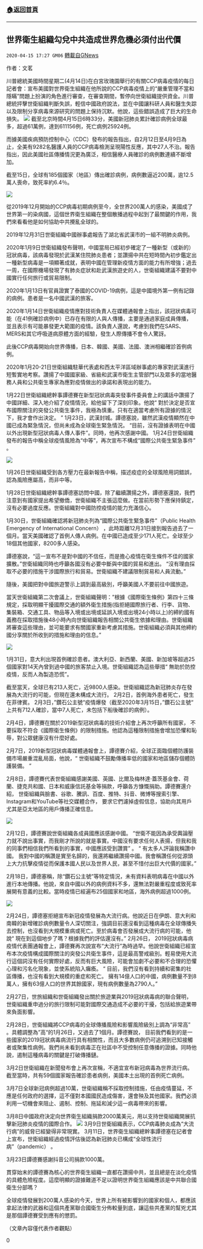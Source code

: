 ###  [:house:返回首頁](https://github.com/ourhimalayas/txt)
---

## 世界衛生組織勾兌中共造成世界危機必須付出代價
`2020-04-15 17:27 GM06` [轉載自GNews](https://gnews.org/zh-hant/173895/)

作者：文茗

川普總統美國時間星期二(4月14日)在白宮玫瑰園舉行的有關CCP病毒疫情的每日記者會：宣布美國對世界衛生組織在他所說的CCP病毒疫情上的“嚴重管理不當和隱瞞”問題上扮演的角色進行審查，在審查期間，暫停向世衛組織提供資金。川普總統抨擊世衛組織判斷失誤，輕信中國政府說法，並在中國讓科研人員和醫生失踪以及限制分享病毒來源研究的問題上保持沉默。他說，這些錯誤造成了巨大的生命損失。
![](https://s3.amazonaws.com/gnews-media-offload/wp-content/uploads/2020/04/15171422/5-32.jpg)
截至北京時間4月15日6時33分，美國新冠肺炎累計確診病例全球最多，超過61萬例，達到611156例，死亡病例25924例。

而據美國疾病預防控制中心（CDC）發布的報告指出，自2月12日至4月9日為止，全美有9282名醫護人員的CCP病毒檢測呈現陽性反應，其中27人不治。報告指出，因此美國社區傳播情況更為廣泛，相信醫療人員確診的病例數連續不斷增加。

截至15日，全球有185個國家（地區）傳出確診病例，病例數逼近200萬，逾12.5萬人喪命，致死率約6.4％。

![](https://s3.amazonaws.com/gnews-media-offload/wp-content/uploads/2020/04/15171535/1-82.png)

從2019年12月開始的CCP病毒初期病例至今，全世界200萬人的感染，美國成了世界第一的染病國，這個世界衛生組織在整個散播過程中起到了最關鍵的作用，我們來看看他是如何協助中共攪亂全球的。

2019年12月31日世衛組織中國辦事處報告了湖北省武漢市的一組不明肺炎病例。

2020年1月9日世衛組織發布聲明，中國當局已經初步確定了一種新型（或新的）冠狀病毒，該病毒發現於武漢某住院肺炎患者；並讚揚中共在短時間內初步鑑定出一種新型病毒是一項顯著成就，表明中國在管理新疫情方面的能力有所增強；過去一周，在國際機場發現了有肺炎症狀和赴武漢旅遊史的人，世衛組織建議不要對中國實行任何旅行或貿易限制。

2020年1月13日有官員證實了泰國的COVID-19病例，這是中國境外第一例有記錄的病例。患者是一名中國武漢的旅客。

2020年1月14日世衛組織疫情應對技術負責人在媒體通報會上指出，該冠狀病毒可能（在41例確診病例中）已存在有限的人與人傳播，主要是通過家庭成員傳播，並且表示有可能暴發更大範圍的疫情。該負責人還說，考慮到我們在SARS、MERS和其它呼吸道病原體方面的經驗，發生人際傳播不會令人驚訝。

此後CCP病毒開始向世界傳播，日本、韓國、美國、法國、澳洲相繼確診首例病例。

2020年1月20-21日世衛組織駐華代表處和西太平洋區域辦事處的專家對武漢進行短暫實地考察。讚揚了中國國家級、省級和武漢市衛生主管部門以及眾多的當地醫務人員和公共衛生專家為應對疫情做出的承諾和表現出的能力。

1月22日世衛組織總幹事譚德賽在新型冠狀病毒突發事件委員會上的講話中讚揚了中國詳細、深入地介紹了疫情情況，給他留下了深刻印象。他說“ 對於決定是否宣布國際關注的突發公共衛生事件，我極為慎重。只有在適當考慮所有證據的情況下，我才會作出決定。 ” 
 1月23日，武漢封城。譚德塞說，雖然武漢疫情顯然在中國已成為緊急情況，但尚未成為全球衛生緊急情況。 “目前，沒有證據表明在中國以外出現新型冠狀病毒人傳人事件”。同時，他再次感謝中國。 
 1月24日世衛組織發布的報告中稱全球疫情風險為“中等”，再次宣布不構成“國際公共衛生緊急事件” 。

![](https://s3.amazonaws.com/gnews-media-offload/wp-content/uploads/2020/04/15171759/2-102.jpg)

1月26日世衛組織受到各方壓力在最新報告中稱，描述疫症的全球風險用詞錯誤，認為風險應屬高，而非中等。

1月28日世衛組織總幹事譚德塞訪問中國，除了繼續讚揚之外，譚德塞還說，我們注意到有國家提出希望撤僑，世衛組織不主張這麼做。在當前形勢下應保持鎮定， 沒有必要過度反應。世衛組織對中國防控疫情的能力充滿信心。

1月30日，世衛組織確認將新冠肺炎列為“國際公共衛生緊急事件”（Public Health Emergency of International Concern） ，此時距離12月31日接到報告過去了一個月。當天美國確認了首例人傳人病例。在中國已造成至少171人死亡。全球至少18個其他國家，8200多人感染。

譚德塞說，“這一宣布不是對中國的不信任，而是擔心疫情在衛生條件不佳的國家擴散。”世衛組織同時也呼籲各國沒有必要中斷與中國的貿易和進出。 “沒有理由採取不必要的措施干涉國際旅行和貿易。世衛組織不建議限制貿易和人員流動。”

隨後，美國把對中國旅遊警示上調到最高級別，呼籲美國人不要前往中國旅遊。

當天世衛組織第二次會議上，世衛組織聲明：”根據《國際衛生條例》第四十三條規定，採取明顯干擾國際交通的額外衛生措施(指拒絕國際旅行者、行李、貨物、集裝箱、交通工具、物品等入境或出境或延誤入境或出境24小時以上)的締約國有義務在採取措施後48小時內向世衛組織報告相關公共衛生依據和理由。世衛組織將審查這些理由，並可能要求有關國家重新考慮其措施。世衛組織必須與其他締約國分享關於所收到的措施和理由的信息。”

![](https://s3.amazonaws.com/gnews-media-offload/wp-content/uploads/2020/04/15171938/3-84.jpg)

1月31日，意大利出現首例確診患者。澳大利亞、新西蘭、美國、新加坡等超過25個國家對14天內曾到過中國的旅客禁止入境。世衛組織認為這些舉措“ 無助於防控疫情，反而人為製造恐慌”。

截至當天，全球已有213人死亡，近9800人感染。世衛組織認為新冠肺炎存在發展為大流行的可能，但現在還未構成大流行。 
 2月2日，首例海外患者死亡，發生在菲律賓。 2月3日，”鑽石公主號“疫情爆發（截至2020年3月15日，”鑽石公主號“ 上共有712人確診，當中7人死亡，未包括下船後確診的病例）。

2月4日，譚德賽在關於2019新型冠狀病毒的技術介紹會上再次呼籲所有國家， 不要採取不符合《國際衛生條例》的限制措施。他認為這種限制措施會增加恐懼和恥辱，對公眾健康沒有什麼好處。

2月7日，2019新型冠狀病毒媒體通報會上，譚德賽介紹，全球正面臨個體防護裝備市場嚴重混亂局面，他說，“ 世衛組織不鼓勵傳播率低的國家和地區儲存個體防護裝備。 ”

2月8日，譚德賽代表世衛組織感謝美國、英國、比爾及梅林達·蓋茨基金會、荷蘭、捷克共和國、日本和威康信託基金等捐款，呼籲各方慷慨捐助。譚德賽還介紹， 世衛組織與臉書、谷歌、騰訊、百度、推特、抖音、微博等搜索引擎、Instagram和YouTube等社交媒體合作， 要求它們濾掉虛假信息，協助向其用戶尤其是亞太地區的用戶傳播正確信息。

![](https://s3.amazonaws.com/gnews-media-offload/wp-content/uploads/2020/04/15172040/4-65.jpg)

2月12日，譚德賽說世衛組織各成員國應該感謝中國。 “世衛不能因為承受輿論壓力就不說出事實，而我剛才所說的就是事實。中國沒有要求任何人表揚，但我和我的同事們相信我們所看到的事實，中國應該受到讚賞” 。 “ 有太多人評論我稱讚中國。 我對中國的稱讚是實至名歸的，我還將繼續讚揚中國。我會稱讚任何從源頭上大力抗擊疫情從而保護本國人民以及世界人民，甚至不惜付出巨大代價的國家。”

2月18日，譚德塞稱，除“鑽石公主號”等特定情況，未有資料表明病毒在中國以外進行本地傳播。他說，來自中國以外的病例資料不多，還無法對嚴重程度或致死率展開有意義的比較。當時疫情已經遍布25個國家和地區，海外病例超過1000例。

![](https://s3.amazonaws.com/gnews-media-offload/wp-content/uploads/2020/04/15172128/6-22.jpg)

2月24日，譚德塞拒絕宣布新冠疫情發展為大流行病。他說近日在伊朗、意大利和南韓的新增確診病例數量令人深切關注，強調目前還沒看到這種病毒在全球傳播失去控制，也沒看到大規模重病或死亡。至於病毒會否發展成大流行病的可能，他說“ 現在到這個地步了嗎？根據我們的評估還沒有。” 
 2月26日， 2019冠狀病毒病疫情代表團通報會上，譚德賽再次說宣布“大流行”為時過早。他說世衛組織已經宣布本次疫情構成國際關注的突發公共衛生事件，這是最高警戒級別。輕易使用大流行這個詞沒有任何實際好處，反而有巨大風險，可能會加劇不必要和不合理的恐懼心理和污名化現象，並使系統陷入癱瘓。 “ 目前，我們沒有看到持續和密集的社區傳播，也沒有看到大規模的重症和死亡。 擁有14億人口的中國，病例數量不到8萬人，擁有63億人口的世界其餘國家，現有病例數量為2790人。”

2月27日，世旅組織和世衛組織發出關於旅遊業與2019冠狀病毒病的聯合聲明，世衛組織重申過分的旅行限制可能對國際交通造成不必要的干擾，包括給旅遊業帶來負面影響。

2月28日，世衛組織將CCP病毒的全球傳播風險和影響風險級別上調為“非常高” 。具體調整為”高“的1月26日，又過去了1個月。譚德賽說， 目前我們看到的是一些國家的2019冠狀病毒病流行具有相關性，而且大多數病例仍可追溯到已知接觸者或聚集性病例。我們尚未看到病毒正在社區中不受控制任意傳播的證據。同時他說，遏制這種病毒的關鍵是打破傳播鏈。

3月2日世衛組織在新聞發布會上再次宣稱，不適宜宣布新冠病毒為世界流行病。截至當時，共有59個國家報告確診患者病例，美國本土出現的首例死亡病例。

3月7日全球新冠病例超過10萬，世衛組織稱不採取控制措施，任由疫情蔓延，不應是任何政府的選擇，這不僅對本國國民造成傷害，還會殃及其他國家。我們必須利用一切機會來阻止、遏制、控制、拖延和減少這一病毒帶來的影響。

3月8日中國政府決定向世界衛生組織捐款2000萬美元，用以支持世衛組織開展抗擊新冠肺炎疫情的國際合作。
![](https://s3.amazonaws.com/gnews-media-offload/wp-content/uploads/2020/04/15172244/7-16.jpg)
3月9日世衛組織表示，CCP病毒肺炎成為“大流行病”的威脅已經變得非常現實。 
 3月11日，世界衛生組織總幹事譚德塞在記者會上宣布，世衛組織經過疫情評估後認為新冠肺炎已構成“全球性流行病”（pandemic） 。

3月23日譚德賽感謝抖音公司捐款1000萬。

貫穿始末的譚德賽為核心的世界衛生組織一直都在讚揚中共，並且總是在淡化疫情的具體危險程度。這麼明顯的證據難道不足以證明世界衛生組織應該是中共聯合國衛生分部嗎？

全球疫情發展到200萬人感染的今天，世界上所有被影響到的國家和個人，都應該拿起法律的武器和這個共產黨聯合國衛生分佈較量到底，讓這些共產黨的幫兇尤其是那個譚德賽受到應有的懲罰。

（文章內容僅代表作者觀點）

0
